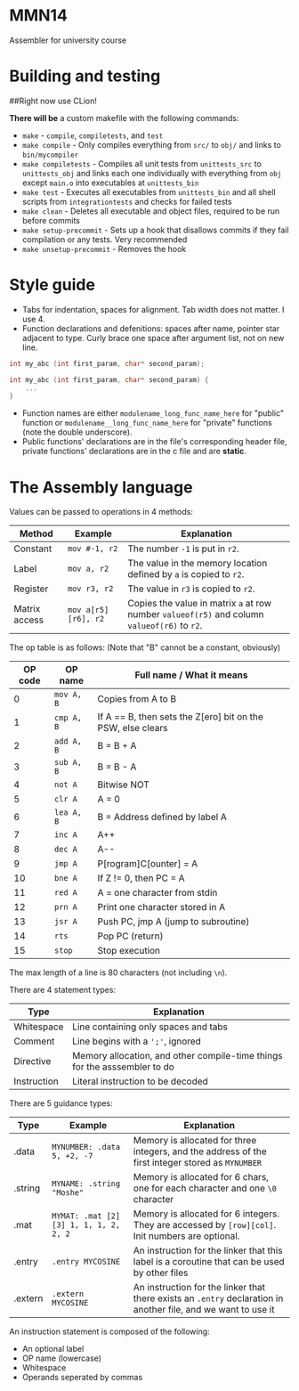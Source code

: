 # MMN14
Assembler for university course 

# Building and testing
##Right now use CLion!

**There will be** a custom makefile with the following commands:
* `make` - `compile`, `compiletests`, and `test`
* `make compile` - Only compiles everything from `src/` to `obj/` and links to `bin/mycompiler`
* `make compiletests` - Compiles all unit tests from `unittests_src` to `unittests_obj` and links each one individually with everything from `obj` except `main.o` into executables at `unittests_bin`
* `make test` - Executes all executables from `unittests_bin` and all shell scripts from `integrationtests` and checks for failed tests
* `make clean` - Deletes all executable and object files, required to be run before commits
* `make setup-precommit` - Sets up a hook that disallows commits if they fail compilation or any tests. Very recommended
* `make unsetup-precommit` - Removes the hook

# Style guide
* Tabs for indentation, spaces for alignment. Tab width does not matter. I use 4.
* Function declarations and defenitions: spaces after name, pointer star adjacent to type. Curly brace one space after argument list, not on new line.
```c
int my_abc (int first_param, char* second_param);

int my_abc (int first_param, char* second_param) {
    ...
}
```
* Function names are either `modulename_long_func_name_here` for "public" function or `modulename__long_func_name_here` for "private" functions (note the double underscore).
* Public functions' declarations are in the file's corresponding header file, private functions' declarations are in the c file and are **static**.

# The Assembly language
Values can be passed to operations in 4 methods:

| Method        | Example             | Explanation                                                                                  |
| ------------- | ------------------- | -------------------------------------------------------------------------------------------- |
| Constant      | `mov #-1, r2`       | The number `-1` is put in `r2`.                                                              |
| Label         | `mov a, r2`         | The value in the memory location defined by `a` is copied to `r2`.                           |
| Register      | `mov r3, r2`        | The value in `r3` is copied to `r2`.                                                         |
| Matrix access | `mov a[r5][r6], r2` | Copies the value in matrix `a` at row number `valueof(r5)` and column `valueof(r6)` to `r2`. |

The op table is as follows: (Note that "B" cannot be a constant, obviously)

| OP code | OP name | Full name / What it means |
| --- | --- | --- |
| 0 | `mov A, B` | Copies from A to B |
| 1 | `cmp A, B` | If A == B, then sets the Z[ero] bit on the PSW, else clears |
| 2 | `add A, B` | B = B + A |
| 3 | `sub A, B` | B = B - A |
| 4 | `not A` | Bitwise NOT |
| 5 | `clr A` | A = 0 |
| 6 | `lea A, B` | B = Address defined by label A |
| 7 | `inc A` | A++ |
| 8 | `dec A` | A-- |
| 9 | `jmp A` | P[rogram]C[ounter] = A |
| 10 | `bne A` | If Z != 0, then PC = A |
| 11 | `red A` | A = one character from stdin |
| 12 | `prn A` | Print one character stored in A |
| 13 | `jsr A` | Push PC, jmp A (jump to subroutine) |
| 14 | `rts` | Pop PC (return) |
| 15 | `stop` | Stop execution |

The max length of a line is 80 characters (not including `\n`).

There are 4 statement types:

| Type        | Explanation                                                               |
| ----------- | ------------------------------------------------------------------------- |
| Whitespace  | Line containing only spaces and tabs                                      |
| Comment     | Line begins with a `';'`, ignored                                         |
| Directive   | Memory allocation, and other compile-time things for the asssembler to do |
| Instruction | Literal instruction to be decoded                                         |

There are 5 guidance types:

| Type    | Example                               | Explanation                                                                                                    |
| ------- | ------------------------------------- | -------------------------------------------------------------------------------------------------------------- |
| .data   | `MYNUMBER: .data 5, +2, -7`           | Memory is allocated for three integers, and the address of the first integer stored as `MYNUMBER`              |
| .string | `MYNAME: .string "Moshe"`             | Memory is allocated for 6 chars, one for each character and one `\0` character                                 |
| .mat    | `MYMAT: .mat [2][3] 1, 1, 1, 2, 2, 2` | Memory is allocated for 6 integers. They are accessed by `[row][col]`. Init numbers are optional.              |
| .entry  | `.entry MYCOSINE`                     | An instruction for the linker that this label is a coroutine that can be used by other files                   |
| .extern | `.extern MYCOSINE`                    | An instruction for the linker that there exists an `.entry` declaration in another file, and we want to use it |

An instruction statement is composed of the following:
* An optional label
* OP name (lowercase)
* Whitespace
* Operands seperated by commas

